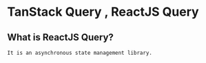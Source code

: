 # TanStack Query , ReactJS Query
 ## What is ReactJS Query?
    It is an asynchronous state management library.
    
